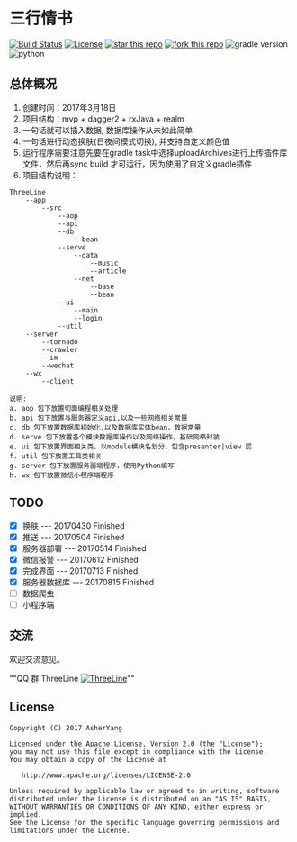 # 三行情书

[![Build Status](https://travis-ci.org/AsherYang/ThreeLine.svg?branch=master)](https://travis-ci.org/AsherYang/ThreeLine)
[![License](https://img.shields.io/badge/License-Apache%202.0-orange.svg)](http://www.apache.org/licenses/LICENSE-2.0.html)
[![star this repo](http://github-svg-buttons.herokuapp.com/star.svg?user=asheryang&repo=threeline&style=flat&background=1081C1)](https://github.com/AsherYang/ThreeLine) 
[![fork this repo](http://github-svg-buttons.herokuapp.com/fork.svg?user=asheryang&repo=threeline&style=flat&background=1081C1)](https://github.com/AsherYang/ThreeLine/fork)
![gradle version](https://img.shields.io/badge/gradle-2.2.3-green.svg)
![python](https://img.shields.io/badge/python-2.7-ff69b4.svg)

## 总体概况

1. 创建时间：2017年3月18日
2. 项目结构：mvp + dagger2 + rxJava + realm
3. 一句话就可以插入数据, 数据库操作从未如此简单
4. 一句话进行动态换肤(日夜间模式切换), 并支持自定义颜色值
5. 运行程序需要注意先要在gradle task中选择uploadArchives进行上传插件库文件，然后再sync build
才可运行，因为使用了自定义gradle插件
6. 项目结构说明：
```
ThreeLine
    --app
        --src
            --aop
            --api
            --db
                --bean
            --serve
                --data
                    --music
                    --article
                --net
                    --base
                    --bean
            --ui
                --main
                --login
            --util
    --server
        --tornado
        --crawler
        --im
        --wechat
    --wx
        --client
            
说明:
a. aop 包下放置切面编程相关处理
b. api 包下放置与服务器定义api,以及一些网络相关常量
c. db 包下放置数据库初始化,以及数据库实体bean，数据常量
d. serve 包下放置各个模块数据库操作以及网络操作，基础网络封装
e. ui 包下放置界面相关类，以module模块名划分，包含presenter|view 层
f. util 包下放置工具类相关
g. server 包下放置服务器端程序，使用Python编写
h. wx 包下放置微信小程序端程序
```

## TODO
- [x] 换肤 --- 20170430 Finished
- [x] 推送 --- 20170504 Finished
- [x] 服务器部署 --- 20170514 Finished
- [x] 微信报警 --- 20170612 Finished
- [x] 完成界面 --- 20170713 Finished
- [x] 服务器数据库 --- 20170815 Finished
- [ ] 数据爬虫
- [ ] 小程序端

## 交流

欢迎交流意见。

""QQ 群 ThreeLine <a target="_blank" href="//shang.qq.com/wpa/qunwpa?idkey=6c6e583b86c4b57c2e36c8a93366a4e38ab974f912a8ad1c1e154b205ea8d5f0"><img border="0" src="https://camo.githubusercontent.com/615c9901677f501582b6057efc9396b3ed27dc29/687474703a2f2f7075622e69647171696d672e636f6d2f7770612f696d616765732f67726f75702e706e67" alt="ThreeLine" title="ThreeLine"></a>""

## License

    Copyright (C) 2017 AsherYang

    Licensed under the Apache License, Version 2.0 (the "License");
    you may not use this file except in compliance with the License.
    You may obtain a copy of the License at

       http://www.apache.org/licenses/LICENSE-2.0

    Unless required by applicable law or agreed to in writing, software
    distributed under the License is distributed on an "AS IS" BASIS,
    WITHOUT WARRANTIES OR CONDITIONS OF ANY KIND, either express or implied.
    See the License for the specific language governing permissions and
    limitations under the License.
